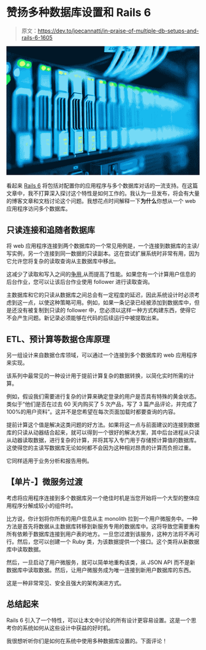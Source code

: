 # 赞扬多种数据库设置和 Rails 6

> 原文：<https://dev.to/joecannatti/in-praise-of-multiple-db-setups-and-rails-6-1605>

[![](img/c7c244ed47bffeff4142acb2b8d5d55e.png)](https://res.cloudinary.com/practicaldev/image/fetch/s--WSHNIXGe--/c_limit%2Cf_auto%2Cfl_progressive%2Cq_auto%2Cw_880/https://zafulabs.files.wordpress.com/2019/02/bandwidth-close-up-computer-1148820-1.jpg%3Fw%3D740)

看起来 [Rails 6](https://medium.com/rubyinside/whats-coming-to-rails-6-0-8ec79eea66da) 将包括对配置你的应用程序与多个数据库对话的一流支持。在这篇文章中，我不打算深入探讨这个特性是如何工作的。我认为一旦发布，将会有大量的博客文章和文档讨论这个问题。我想花点时间解释一下**为什么**你想从一个 web 应用程序访问多个数据库。

## 只读连接和追随者数据库

将 web 应用程序连接到两个数据库的一个常见用例是，一个连接到数据库的主读/写实例，另一个连接到同一数据的只读副本。这在尝试扩展系统时非常有用，因为它允许您将复杂的读取查询从主数据库中移出。

这减少了读取和写入之间的[争用](https://en.wikipedia.org/wiki/Block_contention),从而提高了性能。如果您有一个计算用户信息的后台作业，您可以让该后台作业使用 follower 进行读取查询。

主数据库和它的只读从数据库之间总会有一定程度的延迟，因此系统设计时必须考虑到这一点，以使这种策略可用。例如，如果一条记录已经被添加到数据库中，但是还没有被复制到只读的 follower 中，您必须以这样一种方式构建东西，使得它不会产生问题。新记录必须能够在代码的后续运行中被提取出来。

## ETL、预计算等数据仓库原理

另一组设计来自数据仓库领域，可以通过一个连接到多个数据库的 web 应用程序来实现。

该系列中最常见的一种设计用于提前计算复杂的数据转换，以简化实时所需的计算。

例如，假设我们需要进行复杂的计算来确定登录的用户是否具有特殊的黄金状态。类似于“他们是否在过去 60 天内购买了 5 次产品，写了 3 篇产品评论，并完成了 100%的用户资料”。这并不是您希望在每次页面加载时都要查询的内容。

提前计算这个值是解决这类问题的好方法。如果将这一点与前面建议的连接到数据库的只读从动器结合起来，就可以得到一个很好的解决方案，其中后台进程从只读从动器读取数据，进行复杂的计算，并将其写入专门用于存储预计算值的数据库。这使得您的主读写数据库无论如何都不会因为这种相对昂贵的计算而负担过重。

它同样适用于业务分析和报告用例。

## 【单片-】微服务过渡

考虑将应用程序连接到多个数据库另一个绝佳时机是当您开始将一个大型的整体应用程序分解成较小的组件时。

比方说，你计划将你所有的用户信息从主 monolith 拉到一个用户微服务中。一种方法是首先将数据从主数据库转移到新服务专用的数据库中。这将导致您需要重构所有依赖于数据库连接到用户表的地方。一旦您过渡到该服务，这种方法将不再可行。然后，您可以创建一个 Ruby 类，为该数据提供一个接口。这个类将从新数据库中读取数据。

然后，一旦启动了用户微服务，就可以简单地重构该类，从 JSON API 而不是新数据库中读取数据。然后，让用户微服务成为唯一连接到新用户数据库的东西。

这是一种非常常见、安全且强大的架构演进方式。

## 总结起来

Rails 6 引入了一个特性，可以让本文中讨论的所有设计更容易设置。这是一个思考你的系统如何从这些设计中获益的好时机。

我很想听听你们是如何在系统中使用多种数据库设置的。下面评论！